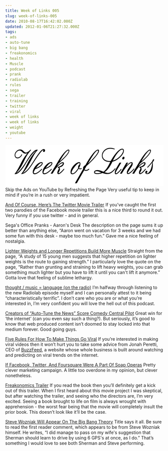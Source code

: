 ```yaml
---
title: Week of Links 005
slug: week-of-links-005
date: 2010-08-17T16:42:02.000Z
updated: 2012-01-06T21:27:32.000Z
tags:
- ads
- auto-tune
- big bang
- freakonomics
- health
- Muscle
- podcast
- prank
- radiolab
- rules
- sega
- trailer
- training
- twitter
- viral
- week of links
- week of links
- weight
- youtube
---
```


<img class="aligncenter size-full wp-image-593" title="Week of Links" src="/images/posts/2010/07/weekOfLinks.png" alt="" width="640" height="130" />
<!--more-->
Skip the Ads on YouTube by Refreshing the Page
Very useful tip to keep in mind if you’re in a rush or very impatient.

<a href="http://techcrunch.com/2010/08/12/twitter-movie/" target="_blank">And Of Course, Here’s The Twitter Movie Trailer</a>
If you’ve caught the first two parodies of the Facebook movie trailer this is a nice third to round it out.  Very funny if you use twitter - and in general.

Sega's Office Pranks - Aaron's Desk
The description on the page sums it up better than anything else, “Aaron went on vacation for 3 weeks and we had some fun with this desk - maybe too much fun.”  Gave me a nice feeling of nostalgia.

<a href="http://lifehacker.com/5611778/skip-heavier-weights-for-lighter-repetition-to-build-muscle" target="_blank">Lighter Weights and Longer Repetitions Build More Muscle</a>
Straight from the page, “A study of 15 young men suggests that higher repetition on lighter weights is the route to gaining strength.”  I particularly love the quote on the page, “Rather than grunting and straining to lift heavy weights, you can grab something much lighter but you have to lift it until you can't lift it anymore.”  Gotta love that feeling of sublime lethargy.

<a href="http://kottke.org/10/08/language-between-thought-and-music" target="_blank">thought / music = language (on the radio)</a>
I’m halfway through listening to the new Radiolab episode myself and I can personally attest to it being “characteristically terrific”.  I don’t care who you are or what you’re interested in, I’m very confident you will love the hell out of this podcast.

<a href="http://mashable.com/2010/08/13/auto-tune-the-news-comedy-central/" target="_blank">Creators of “Auto-Tune the News” Score Comedy Central Pilot</a>
Great win for ‘the internet’ (can you even say such a thing?).  But seriously, it’s good to know that web produced content isn’t doomed to stay locked into that medium forever.  Good going guys.

<a href="http://techcrunch.com/2010/08/13/five-viral-rules-video/" target="_blank">Five Rules For How To Make Things Go Viral</a>
If you’re interested in making viral videos then it won’t hurt you to take some advice from Jonah Peretti, CEO of <a href="http://www.buzzfeed.com/">BuzzFeed</a>, a website whose whole business is built around watching and predicting on viral trends on the internet.

<a href="http://techcrunch.com/2010/08/14/facebook-twitter-foursquare-soap-opera/" target="_blank">If Facebook, Twitter, And Foursquare Were A Part Of Soap Operas</a>
Pretty clever marketing campaign.  A little too overdone in my opinion, but clever nonetheless.

<a href="http://www.youtube.com/watch?v=ZfC-ZHJ4A5U" target="_blank">Freakonomics Trailer</a>
If you read the book then you’ll definitely get a kick out of this trailer.  When I first heard about this movie project I was skeptical, but after watching the trailer, and seeing who the directors are, I’m very excited.  Seeing a book brought to life on film is always wrought with apprehension - the worst fear being that the movie will completely insult the prior book.  This doesn’t look like it’ll be the case.

<a href="http://gizmodo.com/5614188/woz-will-appear-on-the-big-bang-theory" target="_blank">Steve Wozniak Will Appear On The Big Bang Theory</a>
Title says it all.  Be sure to read the first reader comment, which appears to be from Steve Wozniak himself.  He writes, “I did manage to pass on my wife's suggestion that Sherman should learn to drive by using 6 GPS's at once, as I do.”  That’s something I would love to see both Sherman and Steve performing.
